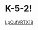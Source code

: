 # K-5-2!
[LpCufVRTX18](https://user-images.githubusercontent.com/86181396/222662143-c1257373-6568-457c-a59b-ec83672caa27.jpg)
